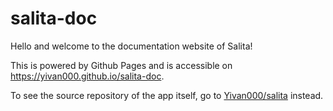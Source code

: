 # salita-doc
Hello and welcome to the documentation website of Salita!

This is powered by Github Pages and is accessible on https://yivan000.github.io/salita-doc.


To see the source repository of the app itself, go to [Yivan000/salita](https://github.com/Yivan000/salita) instead.

